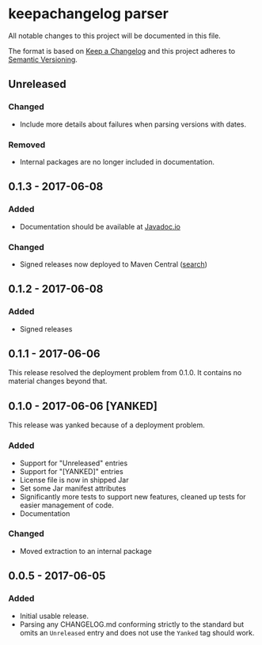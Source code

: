 # keepachangelog parser

All notable changes to this project will be documented in this file.

The format is based on [Keep a Changelog](http://keepachangelog.com/)
and this project adheres to [Semantic Versioning](http://semver.org/).

## Unreleased

### Changed

* Include more details about failures when parsing versions with dates.

### Removed

* Internal packages are no longer included in documentation.

## 0.1.3 - 2017-06-08

### Added

* Documentation should be available at [Javadoc.io](https://javadoc.io/doc/cx.cad.keepachangelog/changelog-parser)

### Changed

* Signed releases now deployed to Maven Central ([search](https://oss.sonatype.org/#nexus-search;quick~changelog-parser))

## 0.1.2 - 2017-06-08

### Added

* Signed releases

## 0.1.1 - 2017-06-06

This release resolved the deployment problem from 0.1.0. It contains no material
changes beyond that.

## 0.1.0 - 2017-06-06 [YANKED]

This release was yanked because of a deployment problem.

### Added

* Support for "Unreleased" entries
* Support for "[YANKED]" entries
* License file is now in shipped Jar
* Set some Jar manifest attributes
* Significantly more tests to support new features, cleaned up tests for easier
  management of code.
* Documentation

### Changed

* Moved extraction to an internal package

## 0.0.5 - 2017-06-05

### Added

* Initial usable release.
* Parsing any CHANGELOG.md conforming strictly to the standard but omits an
  `Unreleased` entry and does not use the `Yanked` tag should work.


<!-- TEMPLATE

## Major.Minor.Patch - YYYY-MM-DD

### Added

### Changed

### Deprecated

### Removed

### Fixed

### Security

-->
